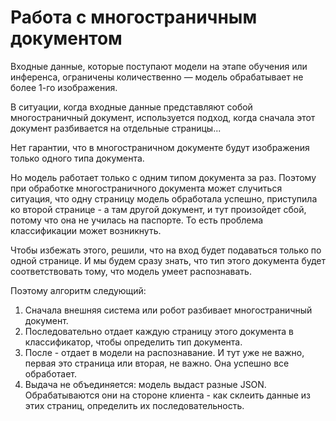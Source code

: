 # Работа с многостраничным документом

Входные данные, которые поступают модели на этапе обучения или инференса, ограничены количественно — модель обрабатывает не более 1-го изображения.

В ситуации, когда входные данные представляют собой многостраничный документ, используется подход, когда сначала этот документ разбивается на отдельные страницы...



Нет гарантии, что в многостраничном документе будут изображения только одного типа документа.

Но модель работает только с одним типом документа за раз. Поэтому при обработке многостраничного документа может случиться ситуация, что одну страницу модель обработала успешно, приступила ко второй странице - а там другой документ, и тут произойдет сбой, потому что она не училась на паспорте. То есть проблема классификации может возникнуть.

Чтобы избежать этого, решили, что на вход будет подаваться только по одной странице. И мы будем сразу знать, что тип этого документа будет соответствовать тому, что модель умеет распознавать. 

Поэтому алгоритм следующий:
1. Сначала внешняя система или робот разбивает многостраничный документ.
2. Последовательно отдает каждую страницу этого документа в классификатор, чтобы определить тип документа.
3. После - отдает в модели на распознавание. И тут уже не важно, первая это страница или вторая, не важно. Она успешно все обработает.
4. Выдача не объединяется: модель выдаст разные JSON. Обрабатываются они на стороне клиента - как склеить данные из этих страниц, определить их последовательность.

